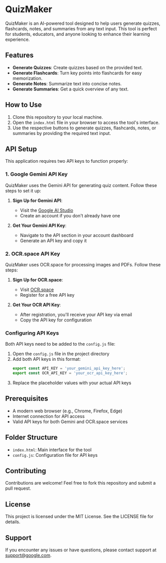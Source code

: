 # QuizMaker

QuizMaker is an AI-powered tool designed to help users generate quizzes, flashcards, notes, and summaries from any text input. This tool is perfect for students, educators, and anyone looking to enhance their learning experience.

## Features
- **Generate Quizzes**: Create quizzes based on the provided text.
- **Generate Flashcards**: Turn key points into flashcards for easy memorization.
- **Generate Notes**: Summarize text into concise notes.
- **Generate Summaries**: Get a quick overview of any text.

## How to Use
1. Clone this repository to your local machine.
2. Open the `index.html` file in your browser to access the tool's interface.
3. Use the respective buttons to generate quizzes, flashcards, notes, or summaries by providing the required text input.

## API Setup
This application requires two API keys to function properly:

### 1. Google Gemini API Key
QuizMaker uses the Gemini API for generating quiz content. Follow these steps to set it up:

1. **Sign Up for Gemini API**:
   - Visit the [Google AI Studio](https://aistudio.google.com/apikey)
   - Create an account if you don't already have one

2. **Get Your Gemini API Key**:
   - Navigate to the API section in your account dashboard
   - Generate an API key and copy it

### 2. OCR.space API Key
QuizMaker uses OCR.space for processing images and PDFs. Follow these steps:

1. **Sign Up for OCR.space**:
   - Visit [OCR.space](https://ocr.space/ocrapi)
   - Register for a free API key

2. **Get Your OCR API Key**:
   - After registration, you'll receive your API key via email
   - Copy the API key for configuration

### Configuring API Keys
Both API keys need to be added to the `config.js` file:

1. Open the `config.js` file in the project directory
2. Add both API keys in this format:
   ```javascript
   export const API_KEY = 'your_gemini_api_key_here';
   export const OCR_API_KEY = 'your_ocr_api_key_here';
   ```
3. Replace the placeholder values with your actual API keys

## Prerequisites
- A modern web browser (e.g., Chrome, Firefox, Edge)
- Internet connection for API access
- Valid API keys for both Gemini and OCR.space services

## Folder Structure
- `index.html`: Main interface for the tool
- `config.js`: Configuration file for API keys

## Contributing
Contributions are welcome! Feel free to fork this repository and submit a pull request.

## License
This project is licensed under the MIT License. See the LICENSE file for details.

## Support
If you encounter any issues or have questions, please contact support at [support@google.com](mailto:support@google.com).